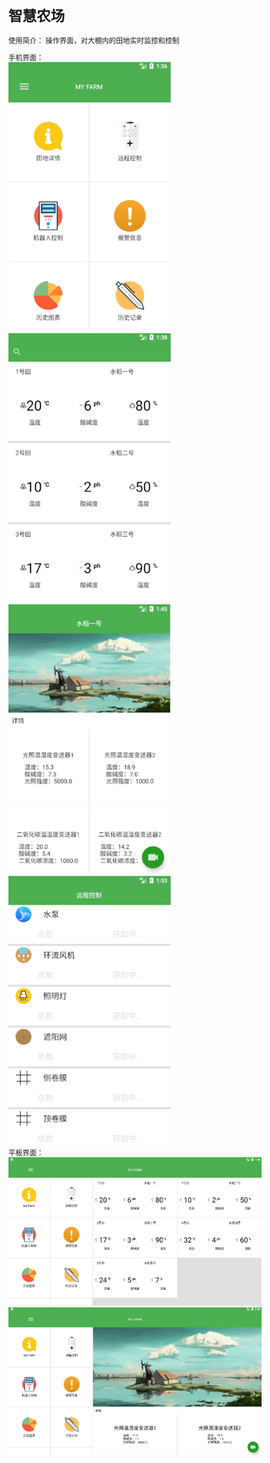# 智慧农场
使用简介：
操作界面，对大棚内的田地实时监控和控制

手机界面：  
![主界面](img/主界面.png)
![田地列表](img/田地列表.png)
![田地详情](img/田地详情.png)
![田地详情](img/远程控制.png)  
平板界面：
![平板](img/平板主界面.png)
![平板](img/平板田地详情.png)


